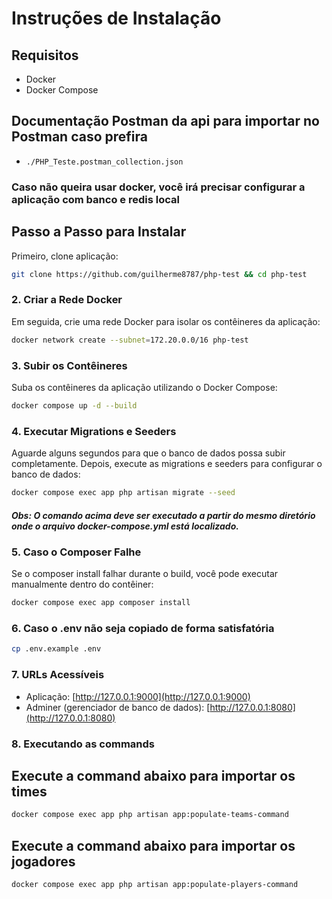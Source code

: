 # Instruções de Instalação

## Requisitos
- Docker
- Docker Compose

## Documentação Postman da api para importar no Postman caso prefira

- `./PHP_Teste.postman_collection.json`

### Caso não queira usar docker, você irá precisar configurar a aplicação com banco e redis local

## Passo a Passo para Instalar

Primeiro, clone aplicação:

```bash
git clone https://github.com/guilherme8787/php-test && cd php-test
```

### 2. Criar a Rede Docker

Em seguida, crie uma rede Docker para isolar os contêineres da aplicação:

```bash
docker network create --subnet=172.20.0.0/16 php-test
```

### 3. Subir os Contêineres

Suba os contêineres da aplicação utilizando o Docker Compose:

```bash
docker compose up -d --build
```

### 4. Executar Migrations e Seeders

Aguarde alguns segundos para que o banco de dados possa subir completamente. Depois, execute as migrations e seeders para configurar o banco de dados:

```bash
docker compose exec app php artisan migrate --seed
```

##### Obs: O comando acima deve ser executado a partir do mesmo diretório onde o arquivo docker-compose.yml está localizado.

### 5. Caso o Composer Falhe

Se o composer install falhar durante o build, você pode executar manualmente dentro do contêiner:

```bash
docker compose exec app composer install
```

### 6. Caso o .env não seja copiado de forma satisfatória

```bash
cp .env.example .env
```

### 7. URLs Acessíveis

- Aplicação: [http://127.0.0.1:9000](http://127.0.0.1:9000)
- Adminer (gerenciador de banco de dados): [http://127.0.0.1:8080](http://127.0.0.1:8080)

### 8. Executando as commands

## Execute a command abaixo para importar os times
```bash
docker compose exec app php artisan app:populate-teams-command
```

## Execute a command abaixo para importar os jogadores
```bash
docker compose exec app php artisan app:populate-players-command
```

